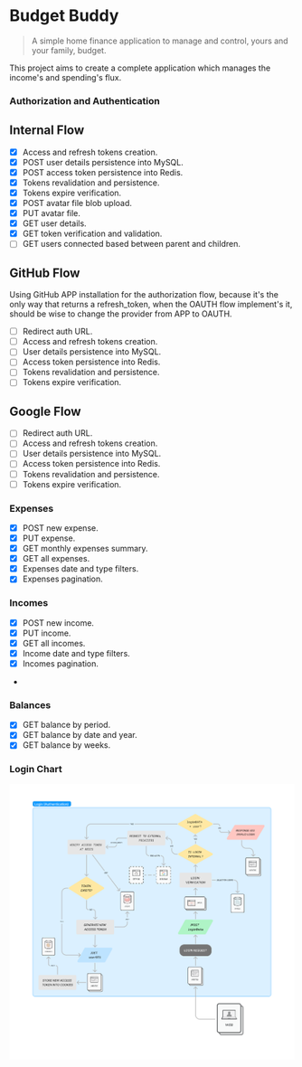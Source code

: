 # Budget Buddy

> A simple home finance application to manage and control, yours and your family, budget.

This project aims to create a complete application which manages the income's and spending's flux.

### Authorization and Authentication

## Internal Flow

- [x] Access and refresh tokens creation.
- [x] POST user details persistence into MySQL.
- [x] POST access token persistence into Redis.
- [x] Tokens revalidation and persistence.
- [x] Tokens expire verification.
- [x] POST avatar file blob upload.
- [x] PUT avatar file.
- [x] GET user details.
- [x] GET token verification and validation.
- [ ] GET users connected based between parent and children.

## GitHub Flow

Using GitHub APP installation for the authorization flow, because it's the only way that returns
a refresh_token, when the OAUTH flow implement's it, should be wise to change the provider from APP to OAUTH.

- [ ] Redirect auth URL.
- [ ] Access and refresh tokens creation.
- [ ] User details persistence into MySQL.
- [ ] Access token persistence into Redis.
- [ ] Tokens revalidation and persistence.
- [ ] Tokens expire verification.

## Google Flow

- [ ] Redirect auth URL.
- [ ] Access and refresh tokens creation.
- [ ] User details persistence into MySQL.
- [ ] Access token persistence into Redis.
- [ ] Tokens revalidation and persistence.
- [ ] Tokens expire verification.

### Expenses

- [x] POST new expense.
- [x] PUT expense.
- [x] GET monthly expenses summary.
- [x] GET all expenses.
- [x] Expenses date and type filters.
- [x] Expenses pagination.

### Incomes

- [x] POST new income.
- [x] PUT income.
- [x] GET all incomes.
- [x] Income date and type filters.
- [x] Incomes pagination.
- 
### Balances

- [x] GET balance by period.
- [x] GET balance by date and year.
- [x] GET balance by weeks.

### Login Chart

![Login Chart](.github/budget-buddy-login.png)